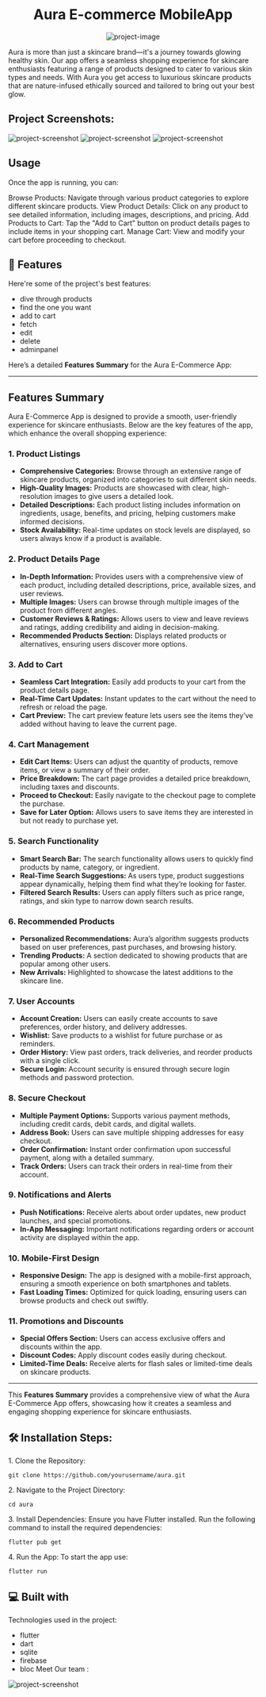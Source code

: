 <h1 align="center" id="title">Aura E-commerce MobileApp</h1>

<p align="center"><img src="https://github.com/mernaatef28/aura/blob/main/assets/presentslides/1.png?raw=true" alt="project-image"></p>

<p id="description">Aura is more than just a skincare brand—it's a journey towards glowing healthy skin. Our app offers a seamless shopping experience for skincare enthusiasts featuring a range of products designed to cater to various skin types and needs. With Aura you get access to luxurious skincare products that are nature-infused ethically sourced and tailored to bring out your best glow. </p>

<h2>Project Screenshots:</h2>

<img src="https://github.com/mernaatef28/aura/blob/main/assets/presentslides/2.png?raw=true" alt="project-screenshot" width="/" height="/">

<img src="https://github.com/mernaatef28/aura/blob/main/assets/presentslides/4.png?raw=true" alt="project-screenshot" width="/" height="/">

<img src="https://github.com/mernaatef28/aura/blob/main/assets/presentslides/3.png?raw=true" alt="project-screenshot" width="/" height="/">

  ## **Usage** 

Once the app is running, you can:

Browse Products: Navigate through various product categories to explore different skincare products.
View Product Details: Click on any product to see detailed information, including images, descriptions, and pricing.
Add Products to Cart: Tap the "Add to Cart" button on product details pages to include items in your shopping cart.
Manage Cart: View and modify your cart before proceeding to checkout.
  
<h2>🧐 Features</h2>

Here're some of the project's best features:

*   dive through products
*   find the one you want
*   add to cart
*   fetch
*   edit
*   delete
*   adminpanel

Here’s a detailed **Features Summary** for the Aura E-Commerce App:

---

## **Features Summary**

Aura E-Commerce App is designed to provide a smooth, user-friendly experience for skincare enthusiasts. Below are the key features of the app, which enhance the overall shopping experience:

### **1. Product Listings**
- **Comprehensive Categories:** Browse through an extensive range of skincare products, organized into categories to suit different skin needs.
- **High-Quality Images:** Products are showcased with clear, high-resolution images to give users a detailed look.
- **Detailed Descriptions:** Each product listing includes information on ingredients, usage, benefits, and pricing, helping customers make informed decisions.
- **Stock Availability:** Real-time updates on stock levels are displayed, so users always know if a product is available.

### **2. Product Details Page**
- **In-Depth Information:** Provides users with a comprehensive view of each product, including detailed descriptions, price, available sizes, and user reviews.
- **Multiple Images:** Users can browse through multiple images of the product from different angles.
- **Customer Reviews & Ratings:** Allows users to view and leave reviews and ratings, adding credibility and aiding in decision-making.
- **Recommended Products Section:** Displays related products or alternatives, ensuring users discover more options.

### **3. Add to Cart**
- **Seamless Cart Integration:** Easily add products to your cart from the product details page.
- **Real-Time Cart Updates:** Instant updates to the cart without the need to refresh or reload the page.
- **Cart Preview:** The cart preview feature lets users see the items they’ve added without having to leave the current page.

### **4. Cart Management**
- **Edit Cart Items:** Users can adjust the quantity of products, remove items, or view a summary of their order.
- **Price Breakdown:** The cart page provides a detailed price breakdown, including taxes and discounts.
- **Proceed to Checkout:** Easily navigate to the checkout page to complete the purchase.
- **Save for Later Option:** Allows users to save items they are interested in but not ready to purchase yet.

### **5. Search Functionality**
- **Smart Search Bar:** The search functionality allows users to quickly find products by name, category, or ingredient.
- **Real-Time Search Suggestions:** As users type, product suggestions appear dynamically, helping them find what they’re looking for faster.
- **Filtered Search Results:** Users can apply filters such as price range, ratings, and skin type to narrow down search results.

### **6. Recommended Products**
- **Personalized Recommendations:** Aura’s algorithm suggests products based on user preferences, past purchases, and browsing history.
- **Trending Products:** A section dedicated to showing products that are popular among other users.
- **New Arrivals:** Highlighted to showcase the latest additions to the skincare line.

### **7. User Accounts**
- **Account Creation:** Users can easily create accounts to save preferences, order history, and delivery addresses.
- **Wishlist:** Save products to a wishlist for future purchase or as reminders.
- **Order History:** View past orders, track deliveries, and reorder products with a single click.
- **Secure Login:** Account security is ensured through secure login methods and password protection.

### **8. Secure Checkout**
- **Multiple Payment Options:** Supports various payment methods, including credit cards, debit cards, and digital wallets.
- **Address Book:** Users can save multiple shipping addresses for easy checkout.
- **Order Confirmation:** Instant order confirmation upon successful payment, along with a detailed summary.
- **Track Orders:** Users can track their orders in real-time from their account.

### **9. Notifications and Alerts**
- **Push Notifications:** Receive alerts about order updates, new product launches, and special promotions.
- **In-App Messaging:** Important notifications regarding orders or account activity are displayed within the app.
  
### **10. Mobile-First Design**
- **Responsive Design:** The app is designed with a mobile-first approach, ensuring a smooth experience on both smartphones and tablets.
- **Fast Loading Times:** Optimized for quick loading, ensuring users can browse products and check out swiftly.
  
### **11. Promotions and Discounts**
- **Special Offers Section:** Users can access exclusive offers and discounts within the app.
- **Discount Codes:** Apply discount codes easily during checkout.
- **Limited-Time Deals:** Receive alerts for flash sales or limited-time deals on skincare products.

---

This **Features Summary** provides a comprehensive view of what the Aura E-Commerce App offers, showcasing how it creates a seamless and engaging shopping experience for skincare enthusiasts.
<h2>🛠️ Installation Steps:</h2>

<p>1. Clone the Repository:</p>

```
git clone https://github.com/yourusername/aura.git
```

<p>2. Navigate to the Project Directory:</p>

```
cd aura
```

<p>3. Install Dependencies: Ensure you have Flutter installed. Run the following command to install the required dependencies:</p>

```
flutter pub get
```

<p>4. Run the App: To start the app use:</p>

```
flutter run
```

  
  
<h2>💻 Built with</h2>

Technologies used in the project:

*   flutter
*   dart
*   sqlite
*   firebase
*   bloc
Meet Our team : 
<img src="https://github.com/mernaatef28/aura/blob/main/assets/presentslides/10.png?raw=true" alt="project-screenshot" width="/" height="/">

